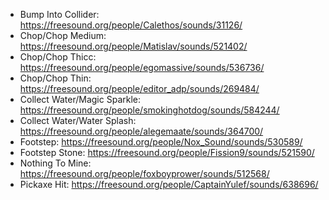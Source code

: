 * Bump Into Collider: https://freesound.org/people/Calethos/sounds/31126/
* Chop/Chop Medium: https://freesound.org/people/Matislav/sounds/521402/
* Chop/Chop Thicc: https://freesound.org/people/egomassive/sounds/536736/
* Chop/Chop Thin: https://freesound.org/people/editor_adp/sounds/269484/ 
* Collect Water/Magic Sparkle: https://freesound.org/people/smokinghotdog/sounds/584244/
* Collect Water/Water Splash: https://freesound.org/people/alegemaate/sounds/364700/
* Footstep: https://freesound.org/people/Nox_Sound/sounds/530589/
* Footstep Stone: https://freesound.org/people/Fission9/sounds/521590/
* Nothing To Mine: https://freesound.org/people/foxboyprower/sounds/512568/
* Pickaxe Hit: https://freesound.org/people/CaptainYulef/sounds/638696/
